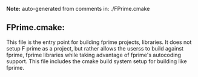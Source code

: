 **Note:** auto-generated from comments in: ./FPrime.cmake

## FPrime.cmake:

This file is the entry point for building fprime projects, libraries. It does not setup F prime as a project, but
rather allows the userss to build against fprime, fprime libraries while taking advantage of fprime's autocoding
support. This file includes the cmake build system setup for building like fprime.


